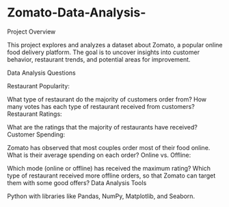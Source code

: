 # Zomato-Data-Analysis-
Project Overview

This project explores and analyzes a dataset about Zomato, a popular online food delivery platform. The goal is to uncover insights into customer behavior, restaurant trends, and potential areas for improvement.

Data Analysis Questions

Restaurant Popularity:

What type of restaurant do the majority of customers order from?
How many votes has each type of restaurant received from customers?
Restaurant Ratings:

What are the ratings that the majority of restaurants have received?
Customer Spending:

Zomato has observed that most couples order most of their food online. What is their average spending on each order?
Online vs. Offline:

Which mode (online or offline) has received the maximum rating?
Which type of restaurant received more offline orders, so that Zomato can target them with some good offers?
Data Analysis Tools

Python with libraries like Pandas, NumPy, Matplotlib, and Seaborn.
